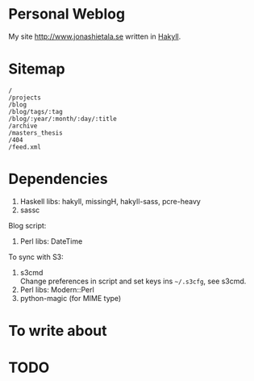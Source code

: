Personal Weblog
===============

My site <http://www.jonashietala.se> written in [Hakyll][].

[Hakyll]: http://jaspervdj.be/hakyll/

Sitemap
=======

    /
    /projects
    /blog
    /blog/tags/:tag
    /blog/:year/:month/:day/:title
    /archive
    /masters_thesis
    /404
    /feed.xml

Dependencies
============

1. Haskell libs: hakyll, missingH, hakyll-sass, pcre-heavy
2. sassc

Blog script:
1. Perl libs: DateTime

To sync with S3:
1. s3cmd  
   Change preferences in script and set keys ins `~/.s3cfg`, see s3cmd.
2. Perl libs: Modern::Perl
3. python-magic (for MIME type)

To write about
==============


TODO
====


